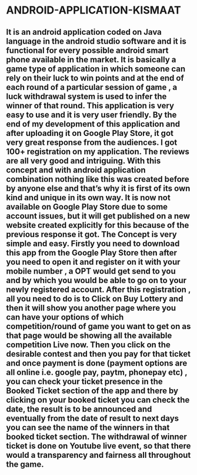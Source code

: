 # ANDROID-APPLICATION-KISMAAT
## It is an android application coded on Java language in the android studio software and it is functional for every possible android smart phone available in the market. It is basically a game type of application in which someone can rely on their luck to win points and at the end of each round of a particular session of game , a luck withdrawal system is used to infer the winner of that round. This application is very easy to use and it is very user friendly. By the end of my development of this application and after uploading it on Google Play Store, it got very great response from the audiences. I got 100+ registration on my application. The reviews are all very good and intriguing. With this concept and with android application combination nothing like this was created before by anyone else and that’s why it is first of its own kind and unique in its own way. It is now not available on Google Play Store due to some account issues, but it will get published on a new website created explicitly for this because of the previous response it got. The Concept is very simple and easy. Firstly you need to download this app from the Google Play Store then after you need to open it and register on it with your mobile number , a OPT would get send to you and by which you would be able to go on to your newly registered account. After this registration , all you need to do is to Click on Buy Lottery and then it will show you another page where you can have your options of which competition/round of game you want to get on as that page would be showing all the available competition Live now. Then you click on the desirable contest and then you pay for that ticket and once payment is done (payment options are all online i.e. google pay, paytm, phonepay etc) , you can check your ticket presence in the Booked Ticket section of the app and there by clicking on your booked ticket you can check the date, the result is to be announced and eventually from the date of result to next days you can see the name of the winners in that booked ticket section. The withdrawal of winner ticket is done on Youtube live event, so that there would a transparency and fairness all throughout the game.
